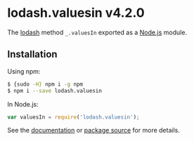 # lodash.valuesin v4.2.0

The [lodash](https://lodash.com/) method `_.valuesIn` exported as a [Node.js](https://nodejs.org/) module.

## Installation

Using npm:
```bash
$ {sudo -H} npm i -g npm
$ npm i --save lodash.valuesin
```

In Node.js:
```js
var valuesIn = require('lodash.valuesin');
```

See the [documentation](https://lodash.com/docs#valuesIn) or [package source](https://github.com/lodash/lodash/blob/4.2.0-npm-packages/lodash.valuesin) for more details.

